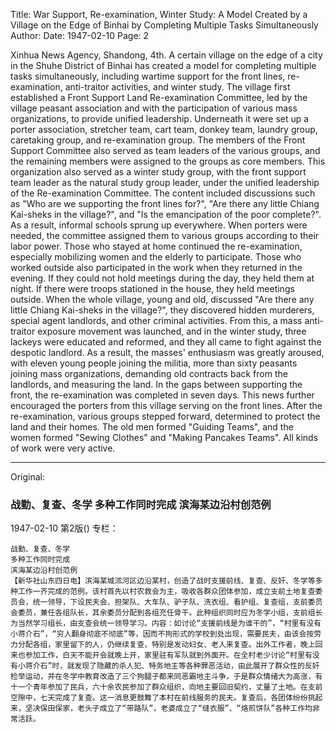 Title: War Support, Re-examination, Winter Study: A Model Created by a Village on the Edge of Binhai by Completing Multiple Tasks Simultaneously
Author:
Date: 1947-02-10
Page: 2

Xinhua News Agency, Shandong, 4th. A certain village on the edge of a city in the Shuhe District of Binhai has created a model for completing multiple tasks simultaneously, including wartime support for the front lines, re-examination, anti-traitor activities, and winter study. The village first established a Front Support Land Re-examination Committee, led by the village peasant association and with the participation of various mass organizations, to provide unified leadership. Underneath it were set up a porter association, stretcher team, cart team, donkey team, laundry group, caretaking group, and re-examination group. The members of the Front Support Committee also served as team leaders of the various groups, and the remaining members were assigned to the groups as core members. This organization also served as a winter study group, with the front support team leader as the natural study group leader, under the unified leadership of the Re-examination Committee. The content included discussions such as "Who are we supporting the front lines for?", "Are there any little Chiang Kai-sheks in the village?", and "Is the emancipation of the poor complete?". As a result, informal schools sprung up everywhere. When porters were needed, the committee assigned them to various groups according to their labor power. Those who stayed at home continued the re-examination, especially mobilizing women and the elderly to participate. Those who worked outside also participated in the work when they returned in the evening. If they could not hold meetings during the day, they held them at night. If there were troops stationed in the house, they held meetings outside. When the whole village, young and old, discussed "Are there any little Chiang Kai-sheks in the village?", they discovered hidden murderers, special agent landlords, and other criminal activities. From this, a mass anti-traitor exposure movement was launched, and in the winter study, three lackeys were educated and reformed, and they all came to fight against the despotic landlord. As a result, the masses' enthusiasm was greatly aroused, with eleven young people joining the militia, more than sixty peasants joining mass organizations, demanding old contracts back from the landlords, and measuring the land. In the gaps between supporting the front, the re-examination was completed in seven days. This news further encouraged the porters from this village serving on the front lines. After the re-examination, various groups stepped forward, determined to protect the land and their homes. The old men formed "Guiding Teams", and the women formed "Sewing Clothes" and "Making Pancakes Teams". All kinds of work were very active.



<hr /> 

Original: 


### 战勤、复查、冬学  多种工作同时完成  滨海某边沿村创范例

1947-02-10
第2版()
专栏：

    战勤、复查、冬学
    多种工作同时完成
    滨海某边沿村创范例
    【新华社山东四日电】滨海某城沭河区边沿某村，创造了战时支援前线、复查、反奸、冬学等多种工作一齐完成的范例。该村首先以村农救会为主，吸收各群众团体参加，成立支前土地复查委员会，统一领导，下设民夫会、担架队、大车队、驴子队、洗衣组、看护组、复查组，支前委员会委员，兼任各组队长，其余委员分配到各组充任骨干。此种组织同时应为冬学小组，支前组长为当然学习组长，由支查会统一领导学习。内容：如讨论“支援前线是为谁干的”，“村里有没有小蒋介石”，“穷人翻身彻底不彻底”等，因而不拘形式的学校到处出现，需要民夫，由该会按劳力分配各组，家里留下的人，仍继续复查，特别是发动妇女、老人来复查。出外工作者，晚上回来也参加工作，白天不能开会就晚上开，家里驻有军队就到外面开。在全村老少讨论“村里有没有小蒋介石”时，就发现了隐藏的杀人犯、特务地主等各种罪恶活动，由此展开了群众性的反奸检举运动，并在冬学中教育改造了三个狗腿子都来同恶霸地主斗争，于是群众情绪大为高涨，有十一个青年参加了民兵，六十余农民参加了群众组织，向地主要回旧契约，丈量了土地。在支前空隙中，七天完成了复查。这一消息更鼓舞了本村在前线服务的民夫。复查后，各团体纷纷挑起来，坚决保田保家，老头子成立了“带路队”，老婆成立了“缝衣服”、“烙煎饼队”各种工作均非常活跃。
